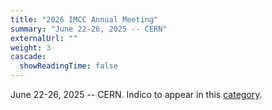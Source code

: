 ```yaml
---
title: "2026 IMCC Annual Meeting"
summary: "June 22-26, 2025 -- CERN"
externalUrl: ""
weight: 3
cascade:
  showReadingTime: false
---
```


June 22-26, 2025 -- CERN. Indico to appear in this [category](https://indico.cern.ch/category/16445/).
